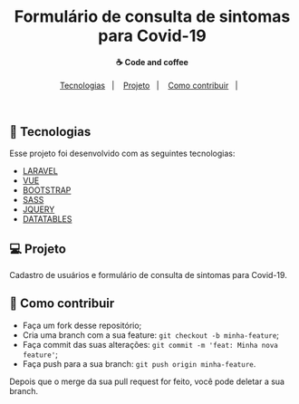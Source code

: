 <h1 align="center">
    Formulário de consulta de sintomas para Covid-19
</h1>

<h4 align="center">
  ☕ Code and coffee
</h4>

<p align="center">
  <a href="#rocket-tecnologias">Tecnologias</a>&nbsp;&nbsp;&nbsp;|&nbsp;&nbsp;&nbsp;
  <a href="#-projeto">Projeto</a>&nbsp;&nbsp;&nbsp;|&nbsp;&nbsp;&nbsp;
  <a href="#-como-contribuir">Como contribuir</a>&nbsp;&nbsp;&nbsp;|&nbsp;&nbsp;&nbsp;
</p>

<br>

## :rocket: Tecnologias

Esse projeto foi desenvolvido com as seguintes tecnologias:

- [LARAVEL](https://laravel.com/)
- [VUE](https://vuejs.org/)
- [BOOTSTRAP](https://getbootstrap.com/)
- [SASS](https://sass-lang.com/)
- [JQUERY](https://jquery.com/)
- [DATATABLES](https://datatables.net/)

## 💻 Projeto

Cadastro de usuários e formulário de consulta de sintomas para Covid-19.

## 🤔 Como contribuir

- Faça um fork desse repositório;
- Cria uma branch com a sua feature: `git checkout -b minha-feature`;
- Faça commit das suas alterações: `git commit -m 'feat: Minha nova feature'`;
- Faça push para a sua branch: `git push origin minha-feature`.

Depois que o merge da sua pull request for feito, você pode deletar a sua branch.
